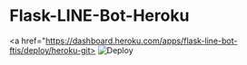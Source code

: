 # Flask-LINE-Bot-Heroku

<a href="https://dashboard.heroku.com/apps/flask-line-bot-ftis/deploy/heroku-git>
   <img src="https://www/herokucdm.com/deploy/buttom.svg" alt="Deploy">
</a>                                                               
